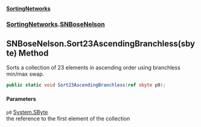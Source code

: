 #### [SortingNetworks](./index.md 'index')
### [SortingNetworks](./SortingNetworks.md 'SortingNetworks').[SNBoseNelson](./SortingNetworks-SNBoseNelson.md 'SortingNetworks.SNBoseNelson')
## SNBoseNelson.Sort23AscendingBranchless(sbyte) Method
Sorts a collection of 23 elements in ascending order using branchless min/max swap.  
```csharp
public static void Sort23AscendingBranchless(ref sbyte p0);
```
#### Parameters
<a name='SortingNetworks-SNBoseNelson-Sort23AscendingBranchless(sbyte)-p0'></a>
`p0` [System.SByte](https://docs.microsoft.com/en-us/dotnet/api/System.SByte 'System.SByte')  
the reference to the first element of the collection  
  
